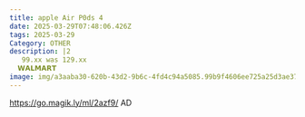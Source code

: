 ```yaml
---
title: apple Air P0ds 4
date: 2025-03-29T07:48:06.426Z
tags: 2025-03-29
Category: OTHER
description: |2
   99.xx was 129.xx
  𝗪𝗔𝗟𝗠𝗔𝗥𝗧 
image: img/a3aaba30-620b-43d2-9b6c-4fd4c94a5085.99b9f4606ee725a25d3ae376cd6c5595.webp
---
```

https://go.magik.ly/ml/2azf9/
AD